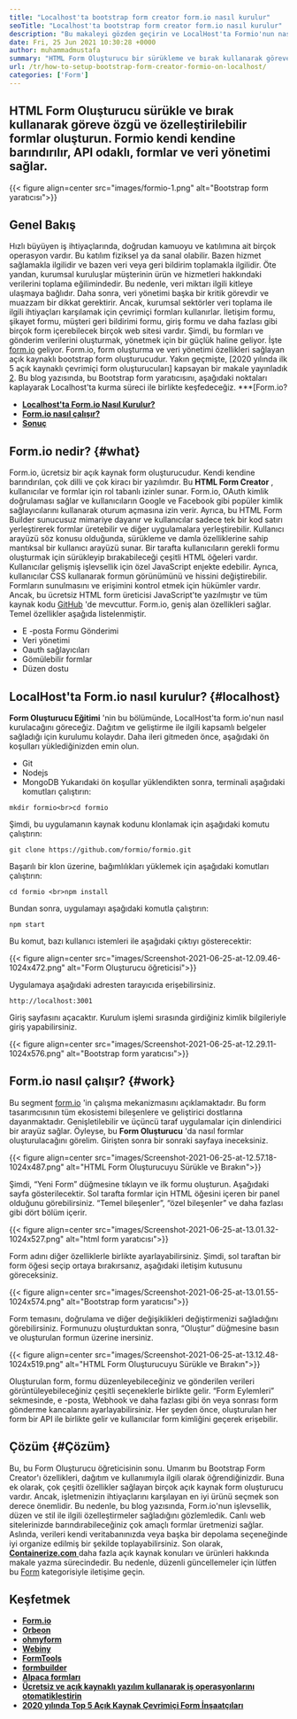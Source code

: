 ```yaml
---
title: "Localhost'ta bootstrap form creator form.io nasıl kurulur" 
seoTitle: "Localhost'ta bootstrap form creator form.io nasıl kurulur" 
description: "Bu makaleyi gözden geçirin ve LocalHost'ta Formio'nun nasıl kurulacağını öğrenin. Bu bootstrap form yaratıcısı ücretsiz, genişletilebilir ve üçüncü taraf entegrasyonlar sunar." 
date: Fri, 25 Jun 2021 10:30:28 +0000
author: muhammadmustafa
summary: "HTML Form Oluşturucu bir sürükleme ve bırak kullanarak göreve özgü ve özelleştirilebilir formlar oluşturun. Formio kendi kendine barındırılır, API odaklı, formlar ve veri yönetimi sağlar." 
url: /tr/how-to-setup-bootstrap-form-creator-formio-on-localhost/
categories: ['Form']
---
```


## HTML Form Oluşturucu sürükle ve bırak kullanarak göreve özgü ve özelleştirilebilir formlar oluşturun. Formio kendi kendine barındırılır, API odaklı, formlar ve veri yönetimi sağlar.

{{< figure align=center src="images/formio-1.png" alt="Bootstrap form yaratıcısı">}}


## **Genel Bakış** 
Hızlı büyüyen iş ihtiyaçlarında, doğrudan kamuoyu ve katılımına ait birçok operasyon vardır. Bu katılım fiziksel ya da sanal olabilir. Bazen hizmet sağlamakla ilgilidir ve bazen veri veya geri bildirim toplamakla ilgilidir. Öte yandan, kurumsal kuruluşlar müşterinin ürün ve hizmetleri hakkındaki verilerini toplama eğilimindedir. Bu nedenle, veri miktarı ilgili kitleye ulaşmaya bağlıdır. Daha sonra, veri yönetimi başka bir kritik görevdir ve muazzam bir dikkat gerektirir.
Ancak, kurumsal sektörler veri toplama ile ilgili ihtiyaçları karşılamak için çevrimiçi formları kullanırlar. İletişim formu, şikayet formu, müşteri geri bildirimi formu, giriş formu ve daha fazlası gibi birçok form içerebilecek birçok web sitesi vardır. Şimdi, bu formları ve gönderim verilerini oluşturmak, yönetmek için bir güçlük haline geliyor. İşte [form.io][1] geliyor. Form.io, form oluşturma ve veri yönetimi özellikleri sağlayan açık kaynaklı bootstrap form oluşturucudur. Yakın geçmişte, [2020 yılında ilk 5 açık kaynaklı çevrimiçi form oluşturucuları] kapsayan bir makale yayınladık [2]. Bu blog yazısında, bu Bootstrap form yaratıcısını, aşağıdaki noktaları kaplayarak Localhost'ta kurma süreci ile birlikte keşfedeceğiz.
***[Form.io?
* **[Localhost'ta Form.io Nasıl Kurulur?][4]** 
* **[Form.io nasıl çalışır?][5]** 
* **[Sonuç][6]** 

## Form.io nedir? {#what}

Form.io, ücretsiz bir açık kaynak form oluşturucudur. Kendi kendine barındırılan, çok dilli ve çok kiracı bir yazılımdır. Bu **HTML Form Creator** , kullanıcılar ve formlar için rol tabanlı izinler sunar. Form.io, OAuth kimlik doğrulaması sağlar ve kullanıcıların Google ve Facebook gibi popüler kimlik sağlayıcılarını kullanarak oturum açmasına izin verir. Ayrıca, bu HTML Form Builder sunucusuz mimariye dayanır ve kullanıcılar sadece tek bir kod satırı yerleştirerek formlar üretebilir ve diğer uygulamalara yerleştirebilir. Kullanıcı arayüzü söz konusu olduğunda, sürükleme ve damla özelliklerine sahip mantıksal bir kullanıcı arayüzü sunar. Bir tarafta kullanıcıların gerekli formu oluşturmak için sürükleyip bırakabileceği çeşitli HTML öğeleri vardır. Kullanıcılar gelişmiş işlevsellik için özel JavaScript enjekte edebilir. Ayrıca, kullanıcılar CSS kullanarak formun görünümünü ve hissini değiştirebilir. Formların sunulmasını ve erişimini kontrol etmek için hükümler vardır. Ancak, bu ücretsiz HTML form üreticisi JavaScript'te yazılmıştır ve tüm kaynak kodu [GitHub][7] 'de mevcuttur.
Form.io, geniş alan özellikleri sağlar. Temel özellikler aşağıda listelenmiştir.
  * E -posta Formu Gönderimi
  * Veri yönetimi
  * Oauth sağlayıcıları
  * Gömülebilir formlar
  * Düzen dostu

## LocalHost'ta Form.io nasıl kurulur? {#localhost}

**Form Oluşturucu Eğitimi** 'nin bu bölümünde, LocalHost'ta form.io'nun nasıl kurulacağını göreceğiz. Dağıtım ve geliştirme ile ilgili kapsamlı belgeler sağladığı için kurulumu kolaydır.
Daha ileri gitmeden önce, aşağıdaki ön koşulları yüklediğinizden emin olun.
  * Git
  * Nodejs
  * MongoDB
Yukarıdaki ön koşullar yüklendikten sonra, terminali aşağıdaki komutları çalıştırın:
```
mkdir formio<br>cd formio
```
Şimdi, bu uygulamanın kaynak kodunu klonlamak için aşağıdaki komutu çalıştırın:
```
git clone https://github.com/formio/formio.git
```
Başarılı bir klon üzerine, bağımlılıkları yüklemek için aşağıdaki komutları çalıştırın:
```
cd formio <br>npm install
```
Bundan sonra, uygulamayı aşağıdaki komutla çalıştırın:
```
npm start 
```
Bu komut, bazı kullanıcı istemleri ile aşağıdaki çıktıyı gösterecektir:

{{< figure align=center src="images/Screenshot-2021-06-25-at-12.09.46-1024x472.png" alt="Form Oluşturucu öğreticisi">}}

Uygulamaya aşağıdaki adresten tarayıcıda erişebilirsiniz.
```
http://localhost:3001 
```
Giriş sayfasını açacaktır. Kurulum işlemi sırasında girdiğiniz kimlik bilgileriyle giriş yapabilirsiniz.

{{< figure align=center src="images/Screenshot-2021-06-25-at-12.29.11-1024x576.png" alt="Bootstrap form yaratıcısı">}}


## Form.io nasıl çalışır? {#work}

Bu segment [form.io][1] 'in çalışma mekanizmasını açıklamaktadır. Bu form tasarımcısının tüm ekosistemi bileşenlere ve geliştirici dostlarına dayanmaktadır. Genişletilebilir ve üçüncü taraf uygulamalar için dinlendirici bir arayüz sağlar. Öyleyse, bu **Form Oluşturucu** 'da nasıl formlar oluşturulacağını görelim.
Girişten sonra bir sonraki sayfaya ineceksiniz.

{{< figure align=center src="images/Screenshot-2021-06-25-at-12.57.18-1024x487.png" alt="HTML Form Oluşturucuyu Sürükle ve Bırakın">}}

Şimdi, “Yeni Form” düğmesine tıklayın ve ilk formu oluşturun. Aşağıdaki sayfa gösterilecektir. Sol tarafta formlar için HTML öğesini içeren bir panel olduğunu görebilirsiniz. “Temel bileşenler”, “özel bileşenler” ve daha fazlası gibi dört bölüm içerir.

{{< figure align=center src="images/Screenshot-2021-06-25-at-13.01.32-1024x527.png" alt="html form yaratıcısı">}}

Form adını diğer özelliklerle birlikte ayarlayabilirsiniz. Şimdi, sol taraftan bir form öğesi seçip ortaya bırakırsanız, aşağıdaki iletişim kutusunu göreceksiniz.

{{< figure align=center src="images/Screenshot-2021-06-25-at-13.01.55-1024x574.png" alt="Bootstrap form yaratıcısı">}}

Form temasını, doğrulama ve diğer değişiklikleri değiştirmenizi sağladığını görebilirsiniz. Formunuzu oluşturduktan sonra, “Oluştur” düğmesine basın ve oluşturulan formun üzerine inersiniz.

{{< figure align=center src="images/Screenshot-2021-06-25-at-13.12.48-1024x519.png" alt="HTML Form Oluşturucuyu Sürükle ve Bırakın">}}

Oluşturulan form, formu düzenleyebileceğiniz ve gönderilen verileri görüntüleyebileceğiniz çeşitli seçeneklerle birlikte gelir. “Form Eylemleri” sekmesinde, e -posta, Webhook ve daha fazlası gibi ön veya sonrası form gönderme kancalarını ayarlayabilirsiniz. Her şeyden önce, oluşturulan her form bir API ile birlikte gelir ve kullanıcılar form kimliğini geçerek erişebilir.

## Çözüm {#Çözüm}

Bu, bu Form Oluşturucu öğreticisinin sonu. Umarım bu Bootstrap Form Creator'ı özellikleri, dağıtım ve kullanımıyla ilgili olarak öğrendiğinizdir. Buna ek olarak, çok çeşitli özellikler sağlayan birçok açık kaynak form oluşturucu vardır. Ancak, işletmenizin ihtiyaçlarını karşılayan en iyi ürünü seçmek son derece önemlidir. Bu nedenle, bu blog yazısında, Form.io'nun işlevsellik, düzen ve stil ile ilgili özelleştirmeler sağladığını gözlemledik. Canlı web sitelerinizde barındırabileceğiniz çok amaçlı formlar üretmenizi sağlar. Aslında, verileri kendi veritabanınızda veya başka bir depolama seçeneğinde iyi organize edilmiş bir şekilde toplayabilirsiniz.
Son olarak, [ **Containerize.com** ][8] daha fazla açık kaynak konuları ve ürünleri hakkında makale yazma sürecindedir. Bu nedenle, düzenli güncellemeler için lütfen bu [Form][9] kategorisiyle iletişime geçin.

## Keşfetmek
* **[Form.io][1]** 
* **[Orbeon][10]** 
* **[ohmyform][11]** 
* **[Webiny][12]** 
* **[FormTools][13]** 
* **[formbuilder][14]** 
* **[Alpaca formları][15]** 
* [ **Ücretsiz ve açık kaynaklı yazılım kullanarak iş operasyonlarını otomatikleştirin** ][16]
* [ **2020 yılında Top 5 Açık Kaynak Çevrimiçi Form İnşaatçıları** ][2]



[1]: https://products.containerize.com/form/formio/
[2]: https://blog.containerize.com/form/top-5-open-source-online-form-builders-in-year-2020/
[3]: #what
[4]: #localhost
[5]: #work
[6]: #Conclusion
[7]: https://github.com/formio/formio
[8]: https://www.containerize.com/
[9]: https://products.containerize.com/form/
[10]: https://products.containerize.com/form/orbeon/
[11]: https://products.containerize.com/form/ohmyform/
[12]: https://products.containerize.com/form/webiny/
[13]: https://products.containerize.com/form/formtools/
[14]: https://products.containerize.com/form/formbuilder/
[15]: https://products.containerize.com/form/alpaca/
[16]: https://blog.containerize.com/blogging/automate-business-operations-using-open-source-software/
